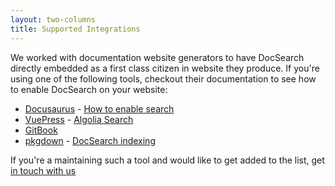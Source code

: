 ```yaml
---
layout: two-columns
title: Supported Integrations
---
```


We worked with documentation website generators to have DocSearch directly
embedded as a first class citizen in website they produce. If you're using one
of the following tools, checkout their documentation to see how to enable
DocSearch on your website:

- [Docusaurus][1] - [How to enable search][2]
- [VuePress][3] - [Algolia Search][4]
- [GitBook][5]
- [pkgdown][6] - [DocSearch indexing][7]

If you're a maintaining such a tool and would like to get added to the list, get
[in touch with us][8]

[1]: https://docusaurus.io/

[2]: https://docusaurus.io/docs/en/search#docsNav

[3]: https://vuepress.vuejs.org/

[4]: https://vuepress.vuejs.org/default-theme-config/#algolia-search

[5]: https://docs.gitbook.com/

[6]: http://pkgdown.r-lib.org/index.html

[7]: http://pkgdown.r-lib.org/articles/pkgdown.html#search

[8]: mailto:docsearch@algolia.com
